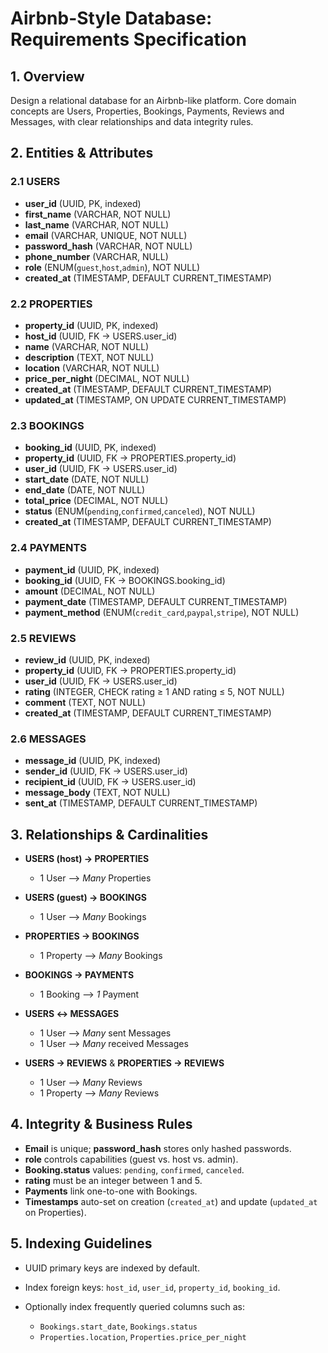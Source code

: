 # Airbnb-Style Database: Requirements Specification

## 1. Overview

Design a relational database for an Airbnb-like platform.
Core domain concepts are Users, Properties, Bookings, Payments, Reviews and Messages, with clear relationships and data integrity rules.

## 2. Entities & Attributes

### 2.1 USERS

* **user\_id** (UUID, PK, indexed)
* **first\_name** (VARCHAR, NOT NULL)
* **last\_name** (VARCHAR, NOT NULL)
* **email** (VARCHAR, UNIQUE, NOT NULL)
* **password\_hash** (VARCHAR, NOT NULL)
* **phone\_number** (VARCHAR, NULL)
* **role** (ENUM(`guest`,`host`,`admin`), NOT NULL)
* **created\_at** (TIMESTAMP, DEFAULT CURRENT\_TIMESTAMP)

### 2.2 PROPERTIES

* **property\_id** (UUID, PK, indexed)
* **host\_id** (UUID, FK → USERS.user\_id)
* **name** (VARCHAR, NOT NULL)
* **description** (TEXT, NOT NULL)
* **location** (VARCHAR, NOT NULL)
* **price\_per\_night** (DECIMAL, NOT NULL)
* **created\_at** (TIMESTAMP, DEFAULT CURRENT\_TIMESTAMP)
* **updated\_at** (TIMESTAMP, ON UPDATE CURRENT\_TIMESTAMP)

### 2.3 BOOKINGS

* **booking\_id** (UUID, PK, indexed)
* **property\_id** (UUID, FK → PROPERTIES.property\_id)
* **user\_id** (UUID, FK → USERS.user\_id)
* **start\_date** (DATE, NOT NULL)
* **end\_date** (DATE, NOT NULL)
* **total\_price** (DECIMAL, NOT NULL)
* **status** (ENUM(`pending`,`confirmed`,`canceled`), NOT NULL)
* **created\_at** (TIMESTAMP, DEFAULT CURRENT\_TIMESTAMP)

### 2.4 PAYMENTS

* **payment\_id** (UUID, PK, indexed)
* **booking\_id** (UUID, FK → BOOKINGS.booking\_id)
* **amount** (DECIMAL, NOT NULL)
* **payment\_date** (TIMESTAMP, DEFAULT CURRENT\_TIMESTAMP)
* **payment\_method** (ENUM(`credit_card`,`paypal`,`stripe`), NOT NULL)

### 2.5 REVIEWS

* **review\_id** (UUID, PK, indexed)
* **property\_id** (UUID, FK → PROPERTIES.property\_id)
* **user\_id** (UUID, FK → USERS.user\_id)
* **rating** (INTEGER, CHECK rating ≥ 1 AND rating ≤ 5, NOT NULL)
* **comment** (TEXT, NOT NULL)
* **created\_at** (TIMESTAMP, DEFAULT CURRENT\_TIMESTAMP)

### 2.6 MESSAGES

* **message\_id** (UUID, PK, indexed)
* **sender\_id** (UUID, FK → USERS.user\_id)
* **recipient\_id** (UUID, FK → USERS.user\_id)
* **message\_body** (TEXT, NOT NULL)
* **sent\_at** (TIMESTAMP, DEFAULT CURRENT\_TIMESTAMP)

## 3. Relationships & Cardinalities

* **USERS (host) → PROPERTIES**

  * 1 User ⟶ *Many* Properties

* **USERS (guest) → BOOKINGS**

  * 1 User ⟶ *Many* Bookings

* **PROPERTIES → BOOKINGS**

  * 1 Property ⟶ *Many* Bookings

* **BOOKINGS → PAYMENTS**

  * 1 Booking ⟶ *1* Payment

* **USERS ↔ MESSAGES**

  * 1 User ⟶ *Many* sent Messages
  * 1 User ⟶ *Many* received Messages

* **USERS → REVIEWS** & **PROPERTIES → REVIEWS**

  * 1 User ⟶ *Many* Reviews
  * 1 Property ⟶ *Many* Reviews

## 4. Integrity & Business Rules

* **Email** is unique; **password\_hash** stores only hashed passwords.
* **role** controls capabilities (guest vs. host vs. admin).
* **Booking.status** values: `pending`, `confirmed`, `canceled`.
* **rating** must be an integer between 1 and 5.
* **Payments** link one-to-one with Bookings.
* **Timestamps** auto-set on creation (`created_at`) and update (`updated_at` on Properties).

## 5. Indexing Guidelines

* UUID primary keys are indexed by default.
* Index foreign keys: `host_id`, `user_id`, `property_id`, `booking_id`.
* Optionally index frequently queried columns such as:

  * `Bookings.start_date`, `Bookings.status`
  * `Properties.location`, `Properties.price_per_night`

